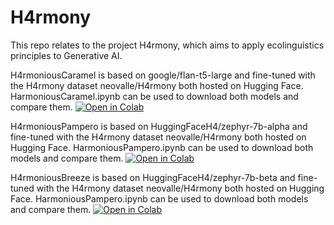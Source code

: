 # H4rmony
 This repo relates to the project H4rmony, which aims to apply ecolinguistics principles to Generative AI.

H4rmoniousCaramel is based on google/flan-t5-large and fine-tuned with the H4rmony dataset neovalle/H4rmony both hosted on Hugging Face. HarmoniousCaramel.ipynb can be used to download both models and compare them.
[![Open in Colab](https://colab.research.google.com/assets/colab-badge.svg)](https://colab.research.google.com/github/Neovalle/H4rmony/blob/main/H4rmoniousCaramel.ipynb)
 
H4rmoniousPampero is based on HuggingFaceH4/zephyr-7b-alpha and fine-tuned with the H4rmony dataset neovalle/H4rmony both hosted on Hugging Face. HarmoniousPampero.ipynb can be used to download both models and compare them.
[![Open in Colab](https://colab.research.google.com/assets/colab-badge.svg)](https://colab.research.google.com/github/Neovalle/H4rmony/blob/main/H4rmoniousPampero.ipynb)

H4rmoniousBreeze is based on HuggingFaceH4/zephyr-7b-beta and fine-tuned with the H4rmony dataset neovalle/H4rmony both hosted on Hugging Face. HarmoniousPampero.ipynb can be used to download both models and compare them.
[![Open in Colab](https://colab.research.google.com/assets/colab-badge.svg)](https://colab.research.google.com/github/Neovalle/H4rmony/blob/main/H4rmoniousBreeze.ipynb)
